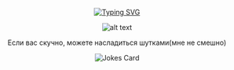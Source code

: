 <div align="center">
  
[![Typing SVG](https://readme-typing-svg.herokuapp.com?font=Nerko+One&size=50&letterSpacing=1px&duration=6000&pause=1000&color=B61DC3D2&background=24163100&center=true&width=600&height=100&lines=%F0%9F%8C%A0+No+one+hears+you+%F0%9F%8C%A0)](https://git.io/typing-svg)

![alt text](https://i.pinimg.com/564x/e7/b9/88/e7b9885ce276d83cbe5b6b59502efea9.jpg)

Если вас скучно, можете насладиться шутками(мне не смешно)

![Jokes Card](https://readme-jokes.vercel.app/api)

</div>

<!---
v0idhrt/v0idhrt is a ✨ special ✨ repository because its `README.md` (this file) appears on your GitHub profile.
You can click the Preview link to take a look at your changes.
--->
